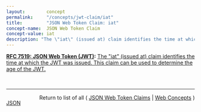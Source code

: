 ```yaml
---
layout:        concept
permalink:     "/concepts/jwt-claim/iat"
title:         "JSON Web Token Claim: iat"
concept-name:  JSON Web Token Claim
concept-value: iat
description: "The \"iat\" (issued at) claim identifies the time at which the JWT was issued. This claim can be used to determine the age of the JWT."
---
```


**[RFC 7519: JSON Web Token (JWT)](/specs/IETF/RFC/7519 "JSON Web Token (JWT) is a compact, URL-safe means of representing claims to be transferred between two parties. The claims in a JWT are encoded as a JSON object that is used as the payload of a JSON Web Signature (JWS) structure or as the plaintext of a JSON Web Encryption (JWE) structure, enabling the claims to be digitally signed or integrity protected with a Message Authentication Code (MAC) and/or encrypted."):** [The "iat" (issued at) claim identifies the time at which the JWT was issued. This claim can be used to determine the age of the JWT.](http://tools.ietf.org/html/rfc7519#section-4.1.6 "Read documentation for JSON Web Token Claim &#34;iat&#34;")

<br/>
<hr/>

<p style="float : left"><a href="./iat.json" title="JSON representing this particular Web Concept value">JSON</a></p>
<p style="text-align: right">Return to list of all ( <a href="../jwt-claim/">JSON Web Token Claims</a> | <a href="../">Web Concepts</a> )</p>
